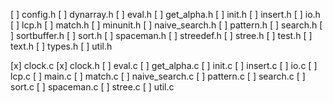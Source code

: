 [ ] config.h
[ ] dynarray.h
[ ] eval.h
[ ] get_alpha.h
[ ] init.h
[ ] insert.h
[ ] io.h
[ ] lcp.h
[ ] match.h
[ ] minunit.h
[ ] naive_search.h
[ ] pattern.h
[ ] search.h
[ ] sortbuffer.h
[ ] sort.h
[ ] spaceman.h
[ ] streedef.h
[ ] stree.h
[ ] test.h
[ ] text.h
[ ] types.h
[ ] util.h

[x] clock.c
[x] clock.h
[ ] eval.c
[ ] get_alpha.c
[ ] init.c
[ ] insert.c
[ ] io.c
[ ] lcp.c
[ ] main.c
[ ] match.c
[ ] naive_search.c
[ ] pattern.c
[ ] search.c
[ ] sort.c
[ ] spaceman.c
[ ] stree.c
[ ] util.c
